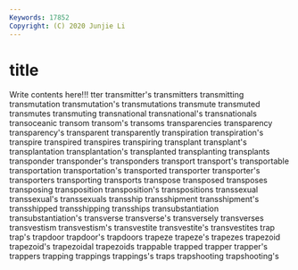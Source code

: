 ```yaml
---
Keywords: 17852
Copyright: (C) 2020 Junjie Li
---
```


# title

Write contents here!!!
tter 
transmitter's 
transmitters 
transmitting 
transmutation 
transmutation's 
transmutations 
transmute 
transmuted 
transmutes
transmuting 
transnational 
transnational's 
transnationals 
transoceanic 
transom 
transom's 
transoms 
transparencies 
transparency
transparency's 
transparent 
transparently 
transpiration 
transpiration's 
transpire 
transpired 
transpires 
transpiring 
transplant
transplant's 
transplantation 
transplantation's 
transplanted 
transplanting 
transplants 
transponder 
transponder's 
transponders 
transport
transport's 
transportable 
transportation 
transportation's 
transported 
transporter 
transporter's 
transporters 
transporting 
transports
transpose 
transposed 
transposes 
transposing 
transposition 
transposition's 
transpositions 
transsexual 
transsexual's 
transsexuals
transship 
transshipment 
transshipment's 
transshipped 
transshipping 
transships 
transubstantiation 
transubstantiation's 
transverse 
transverse's
transversely 
transverses 
transvestism 
transvestism's 
transvestite 
transvestite's 
transvestites 
trap 
trap's 
trapdoor
trapdoor's 
trapdoors 
trapeze 
trapeze's 
trapezes 
trapezoid 
trapezoid's 
trapezoidal 
trapezoids 
trappable
trapped 
trapper 
trapper's 
trappers 
trapping 
trappings 
trappings's 
traps 
trapshooting 
trapshooting's
